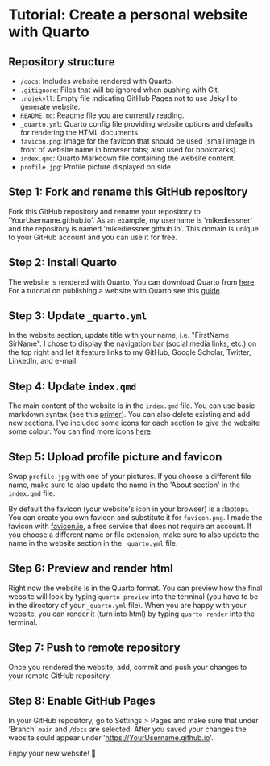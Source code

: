 # Tutorial: Create a personal website with Quarto

## Repository structure
- ``/docs``: Includes website rendered with Quarto.
- ``.gitignore``: Files that will be ignored when pushing with Git.
- ``.nojekyll``: Empty file indicating GitHub Pages not to use Jekyll to
generate website.
- ``README.md``: Readme file you are currently reading.
- ``_quarto.yml``: Quarto config file providing website options and defaults for
rendering the HTML documents.
- ``favicon.png``: Image for the favicon that should be used (small image in
front of website name in browser tabs; also used for bookmarks).
- ``index.qmd``: Quarto Markdown file containing the website content.
- ``profile.jpg``: Profile picture displayed on side.

## Step 1: Fork and rename this GitHub repository

Fork this GitHub repository and rename your repository to
'YourUsername.github.io'. As an example, my username is 'mikediessner' and the
repository is named 'mikediessner.github.io'. This domain is unique to your
GitHub account and you can use it for free.

## Step 2: Install Quarto

The website is rendered with Quarto. You can download Quarto from
[here](https://quarto.org/docs/get-started/). For a tutorial on publishing a
website with Quarto see this [guide](https://quarto.org/docs/websites/).

## Step 3: Update ``_quarto.yml``

In the website section, update title with your name, i.e. "FirstName SirName".
I chose to display the navigation bar (social media links, etc.) on the top
right and let it feature links to my GitHub, Google Scholar, Twitter, LinkedIn, 
and e-mail.

## Step 4: Update ``index.qmd``

The main content of the website is in the ``index.qmd`` file. You can use basic
markdown syntax (see this
[primer](https://quarto.org/docs/authoring/markdown-basics.html)). You can also
delete existing and add new sections. I've included some icons for each section
to give the website some colour. You can find more icons
[here](https://gist.github.com/rxaviers/7360908).

## Step 5: Upload profile picture and favicon

Swap ``profile.jpg`` with one of your pictures. If you choose a different file
name, make sure to also update the name in the 'About section' in the
``index.qmd`` file.

By default the favicon (your website's icon in your browser) is a :laptop:. You
can create you own favicon and substitute it for ``favicon.png``. I made the
favicon with [favicon.io](https://favicon.io), a free service that does not
require an account. If you choose a different name or file extension, make sure
to also update the name in the website section in the ``_quarto.yml`` file. 

## Step 6: Preview and render html

Right now the website is in the Quarto format. You can preview how the final
website will look by typing ``quarto preview`` into the terminal (you have to be
in the directory of your ``_quarto.yml`` file). When you are happy with your
website, you can render it (turn into html) by typing ``quarto render`` into the
terminal.

## Step 7: Push to remote repository

Once you rendered the website, add, commit and push your changes to your remote
GitHub repository.

## Step 8: Enable GitHub Pages

In your GitHub repository, go to Settings > Pages and make sure that under
'Branch' ``main`` and ``/docs`` are selected. After you saved your changes the
website sould appear under 'https://YourUsername.github.io'. 

Enjoy your new website! :tada:
